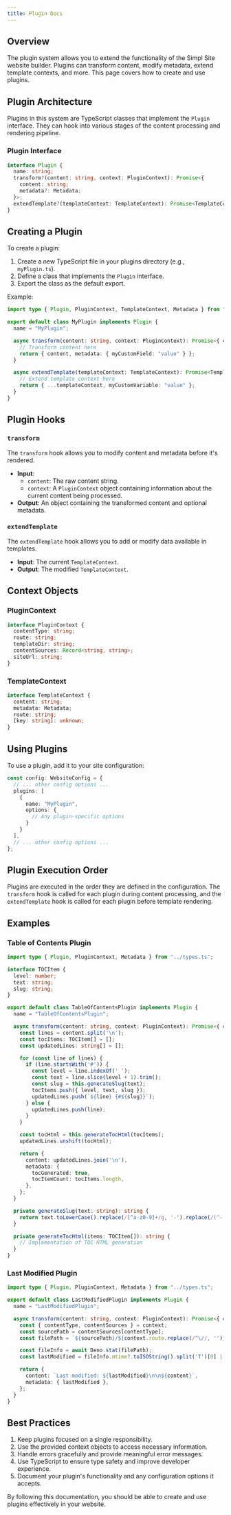 ```yaml
---
title: Plugin Docs
---
```


## Overview

The plugin system allows you to extend the functionality of the Simpl Site website builder. Plugins can transform content, modify metadata, extend template contexts, and more. This page covers how to create and use plugins.

## Plugin Architecture

Plugins in this system are TypeScript classes that implement the `Plugin` interface. They can hook into various stages of the content processing and rendering pipeline.

### Plugin Interface

```typescript
interface Plugin {
  name: string;
  transform?(content: string, context: PluginContext): Promise<{
    content: string;
    metadata?: Metadata;
  }>;
  extendTemplate?(templateContext: TemplateContext): Promise<TemplateContext>;
}
```

## Creating a Plugin

To create a plugin:

1. Create a new TypeScript file in your plugins directory (e.g., `myPlugin.ts`).
2. Define a class that implements the `Plugin` interface.
3. Export the class as the default export.

Example:

```typescript
import type { Plugin, PluginContext, TemplateContext, Metadata } from "../types.ts";

export default class MyPlugin implements Plugin {
  name = "MyPlugin";

  async transform(content: string, context: PluginContext): Promise<{ content: string; metadata?: Metadata }> {
    // Transform content here
    return { content, metadata: { myCustomField: "value" } };
  }

  async extendTemplate(templateContext: TemplateContext): Promise<TemplateContext> {
    // Extend template context here
    return { ...templateContext, myCustomVariable: "value" };
  }
}
```

## Plugin Hooks

### `transform`

The `transform` hook allows you to modify content and metadata before it's rendered.

- **Input**: 
  - `content`: The raw content string.
  - `context`: A `PluginContext` object containing information about the current content being processed.
- **Output**: An object containing the transformed content and optional metadata.

### `extendTemplate`

The `extendTemplate` hook allows you to add or modify data available in templates.

- **Input**: The current `TemplateContext`.
- **Output**: The modified `TemplateContext`.

## Context Objects

### PluginContext

```typescript
interface PluginContext {
  contentType: string;
  route: string;
  templateDir: string;
  contentSources: Record<string, string>;
  siteUrl: string;
}
```

### TemplateContext

```typescript
interface TemplateContext {
  content: string;
  metadata: Metadata;
  route: string;
  [key: string]: unknown;
}
```

## Using Plugins

To use a plugin, add it to your site configuration:

```typescript
const config: WebsiteConfig = {
  // ... other config options ...
  plugins: [
    {
      name: "MyPlugin",
      options: {
        // Any plugin-specific options
      }
    }
  ],
  // ... other config options ...
};
```

## Plugin Execution Order

Plugins are executed in the order they are defined in the configuration. The `transform` hook is called for each plugin during content processing, and the `extendTemplate` hook is called for each plugin before template rendering.

## Examples

### Table of Contents Plugin

```typescript
import type { Plugin, PluginContext, Metadata } from "../types.ts";

interface TOCItem {
  level: number;
  text: string;
  slug: string;
}

export default class TableOfContentsPlugin implements Plugin {
  name = "TableOfContentsPlugin";

  async transform(content: string, context: PluginContext): Promise<{ content: string; metadata?: Metadata }> {
    const lines = content.split('\n');
    const tocItems: TOCItem[] = [];
    const updatedLines: string[] = [];

    for (const line of lines) {
      if (line.startsWith('#')) {
        const level = line.indexOf(' ');
        const text = line.slice(level + 1).trim();
        const slug = this.generateSlug(text);
        tocItems.push({ level, text, slug });
        updatedLines.push(`${line} {#${slug}}`);
      } else {
        updatedLines.push(line);
      }
    }

    const tocHtml = this.generateTocHtml(tocItems);
    updatedLines.unshift(tocHtml);

    return {
      content: updatedLines.join('\n'),
      metadata: {
        tocGenerated: true,
        tocItemCount: tocItems.length,
      },
    };
  }

  private generateSlug(text: string): string {
    return text.toLowerCase().replace(/[^a-z0-9]+/g, '-').replace(/(^-|-$)/g, '');
  }

  private generateTocHtml(items: TOCItem[]): string {
    // Implementation of TOC HTML generation
  }
}
```

### Last Modified Plugin

```typescript
import type { Plugin, PluginContext, Metadata } from "../types.ts";

export default class LastModifiedPlugin implements Plugin {
  name = "LastModifiedPlugin";

  async transform(content: string, context: PluginContext): Promise<{ content: string; metadata?: Metadata }> {
    const { contentType, contentSources } = context;
    const sourcePath = contentSources[contentType];
    const filePath = `${sourcePath}/${context.route.replace(/^\//, '')}.md`;

    const fileInfo = await Deno.stat(filePath);
    const lastModified = fileInfo.mtime?.toISOString().split('T')[0] || '';

    return {
      content: `Last modified: ${lastModified}\n\n${content}`,
      metadata: { lastModified },
    };
  }
}
```

## Best Practices

1. Keep plugins focused on a single responsibility.
2. Use the provided context objects to access necessary information.
3. Handle errors gracefully and provide meaningful error messages.
4. Use TypeScript to ensure type safety and improve developer experience.
5. Document your plugin's functionality and any configuration options it accepts.

By following this documentation, you should be able to create and use plugins effectively in your website.